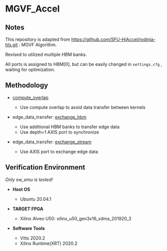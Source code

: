 # MGVF_Accel

## Notes 

This repository is adapted from https://github.com/SFU-HiAccel/rodinia-hls.git : MGVF Algorithm.

Revised to utilized multiple HBM banks.

All ports is assigned to HBM[0], but can be easily changed in `settings.cfg` , waiting for optimization.

## Methodology

+ [compute_overlap](compute_overlap)
  + Use compute overlap to avoid data transfer between kernels

+ edge_data_transfer: [exchange_hbm](exchange_hbm)
  + Use additional HBM banks to transfer edge data
  + Use depth=1 AXIS port to synchronize
+ edge_data_transfer: [exchange_stream](exchange_stream)
  + Use AXIS port to exchange edge data

## Verification Environment

*Only sw_emu is tested!*

+ **Host OS**
  + Ubuntu 20.04.1

+ **TARGET FPGA** 
  + Xilinx Alveo U50: xilinx_u50_gen3x16_xdma_201920_3

+ **Software Tools**
  + Vitis 2020.2
  + Xilinx Runtime(XRT) 2020.2